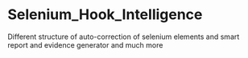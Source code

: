 # Selenium_Hook_Intelligence
Different structure of auto-correction of selenium elements and smart report and evidence generator and much more
